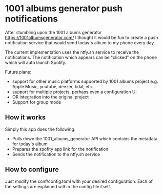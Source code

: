 # 1001 albums generator push notifications
After stumbling upon the 1001 albums generator https://1001albumsgenerator.com/
I thought it would be fun to create a push notification service that would send 
today's album to my phone every day.

The current implementation uses the ntfy.sh service to receive the notifications.
The notification which appears can be "clicked" on the phone which will auto launch Spotify.

Future plans:
- support for other music platforms supported by 1001 albums project e.g. Apple Music, youtube, deezer, tidal, etc.
- support for multiple projects, perhaps even a configuration UI
- OR integration into the original project
- Support for group mode

## How it works
Simply this app does the following:
- Pulls down the 1001_albums_generator API which contains the metadata for today's album
- Prepares the spofity app link for the notification
- Sends the notification to the ntfy.sh service

## How to configure
Just modify the conf/config.toml with your desired configuration.
Each of the settings are explained within the config file itself.
